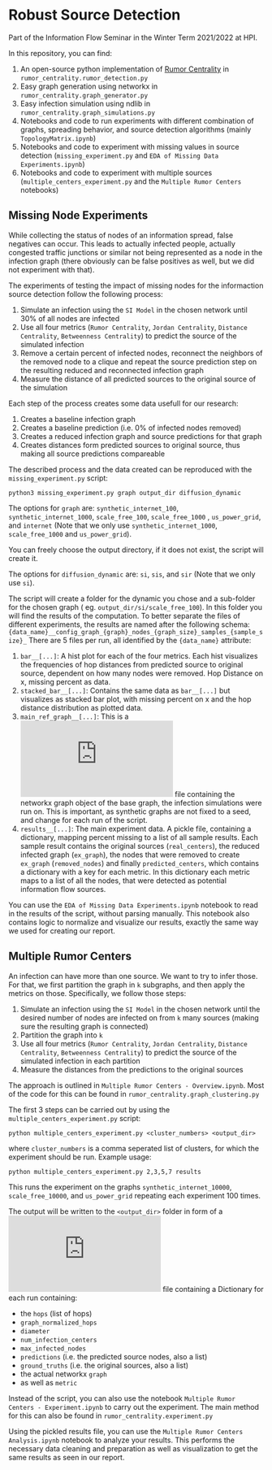 # Robust Source Detection

Part of the Information Flow Seminar in the Winter Term 2021/2022 at HPI.

In this repository, you can find:

1. An open-source python implementation of [Rumor Centrality](https://dspace.mit.edu/handle/1721.1/63150)
   in `rumor_centrality.rumor_detection.py`
2. Easy graph generation using networkx in `rumor_centrality.graph_generator.py`
3. Easy infection simulation using ndlib in `rumor_centrality.graph_simulations.py`
4. Notebooks and code to run experiments with different combination of graphs, spreading behavior, and source detection
   algorithms (mainly `TopologyMatrix.ipynb`)
5. Notebooks and code to experiment with missing values in source detection (`missing_experiment.py`
   and `EDA of Missing Data Experiments.ipynb`)
6. Notebooks and code to experiment with multiple sources (`multiple_centers_experiment.py` and
   the `Multiple Rumor Centers` notebooks)

## Missing Node Experiments

While collecting the status of nodes of an information spread, false negatives can occur. This leads to actually
infected people, actually congested traffic junctions or similar not being represented as a node in the infection
graph (there obviously can be false positives as well, but we did not experiment with that).

The experiments of testing the impact of missing nodes for the informaction source detection follow the following
process:

1. Simulate an infection using the `SI Model` in the chosen network until 30% of all nodes are infected
2. Use all four metrics (`Rumor Centrality`, `Jordan Centrality`, `Distance Centrality`, `Betweenness Centrality`) to
   predict the source of the simulated infection
3. Remove a certain percent of infected nodes, reconnect the neighbors of the removed node to a clique and repeat the
   source prediction step on the resulting reduced and reconnected infection graph
4. Measure the distance of all predicted sources to the original source of the simulation

Each step of the process creates some data usefull for our research:

1. Creates a baseline infection graph
2. Creates a baseline prediction (i.e. 0% of infected nodes removed)
3. Creates a reduced infection graph and source predictions for that graph
4. Creates distances form predicted sources to original source, thus making all source predictions compareable

The described process and the data created can be reproduced with the `missing_experiment.py` script:

```
python3 missing_experiment.py graph output_dir diffusion_dynamic 
```

The options for `graph` are: `synthetic_internet_100`, `synthetic_internet_1000`, `scale_free_100`, `scale_free_1000`
, `us_power_grid`, and `internet` (Note that we only use `synthetic_internet_1000`, `scale_free_1000`
and `us_power_grid`).

You can freely choose the output directory, if it does not exist, the script will create it.

The options for `diffusion_dynamic` are: `si`, `sis`, and `sir` (Note that we only use `si`).

The script will create a folder for the dynamic you chose and a sub-folder for the chosen graph (
eg. `output_dir/si/scale_free_100`). In this folder you will find the results of the computation. To better separate the
files of different experiments, the results are named after the following schema:
`{data_name}__config_graph_{graph}_nodes_{graph_size}_samples_{sample_size}_`
There are 5 files per run, all identified by the `{data_name}` attribute:

1. `bar__[...]`: A hist plot for each of the four metrics. Each hist visualizes the frequencies of hop distances from
   predicted source to original source, dependent on how many nodes were removed. Hop Distance on x, missing percent as
   data.
2. `stacked_bar__[...]`: Contains the same data as `bar__[...]` but visualizes as stacked bar plot, with missing percent
   on x and the hop distance distribution as plotted data.
3. `main_ref_graph__[...]`: This is a ![pickle](https://docs.python.org/3/library/pickle.html) file containing the
   networkx graph object of the base graph, the infection simulations were run on. This is important, as synthetic
   graphs are not fixed to a seed, and change for each run of the script.
4. `results__[...]`: The main experiment data. A pickle file, containing a dictionary, mapping percent missing to a list
   of all sample results. Each sample result contains the original sources (`real_centers`), the reduced infected
   graph (`ex_graph`), the nodes that were removed to create `ex_graph` (`removed_nodes`) and
   finally `predicted_centers`, which contains a dictionary with a key for each metric. In this dictionary each metric
   maps to a list of all the nodes, that were detected as potential information flow sources.

You can use the `EDA of Missing Data Experiments.ipynb` notebook to read in the results of the script, without parsing
manually. This notebook also contains logic to normalize and visualize our results, exactly the same way we used for
creating our report.

## Multiple Rumor Centers

An infection can have more than one source. We want to try to infer those. For that, we first partition the graph in `k`
subgraphs, and then apply the metrics on those. Specifically, we follow those steps:

1. Simulate an infection using the `SI Model` in the chosen network until the desired number of nodes are infected on
   from `k` many sources (making sure the resulting graph is connected)
2. Partition the graph into `k`
3. Use all four metrics (`Rumor Centrality`, `Jordan Centrality`, `Distance Centrality`, `Betweenness Centrality`) to
   predict the source of the simulated infection in each partition
4. Measure the distances from the predictions to the original sources

The approach is outlined in `Multiple Rumor Centers - Overview.ipynb`. Most of the code for this can be found
in `rumor_centrality.graph_clustering.py`

The first 3 steps can be carried out by using the `multiple_centers_experiment.py` script:

```
python multiple_centers_experiment.py <cluster_numbers> <output_dir>
```

where `cluster_numbers` is a comma seperated list of clusters, for which the experiment should be run. Example usage:

```
python multiple_centers_experiment.py 2,3,5,7 results
```

This runs the experiment on the graphs `synthetic_internet_10000`, `scale_free_10000`, and `us_power_grid` repeating
each experiment 100 times.

The output will be written to the `<output_dir>` folder in form of
a ![pickle](https://docs.python.org/3/library/pickle.html) file containing a Dictionary for each run containing:

- the `hops` (list of hops)
- `graph_normalized_hops`
- `diameter`
- `num_infection_centers`
- `max_infected_nodes`
- `predictions` (i.e. the predicted source nodes, also a list)
- `ground_truths` (i.e. the original sources, also a list)
- the actual networkx `graph`
- as well as `metric`

Instead of the script, you can also use the notebook `Multiple Rumor Centers - Experiment.ipynb` to carry out the
experiment. The main method for this can also be found in `rumor_centrality.experiment.py`

Using the pickled results file, you can use the `Multiple Rumor Centers Analysis.ipynb` notebook to analyze your
results. This performs the necessary data cleaning and preparation as well as visualization to get the same results as
seen in our report.



